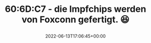 ---
retweeted: false
source: <a href="https://mobile.twitter.com" rel="nofollow">Twitter Web App</a>
entities:
  hashtags: []
  symbols: []
  user_mentions: []
  urls:
  - url: https://t.co/vyt2KynnST
    expanded_url: https://twitter.com/helgol/status/1536160921097207809
    display_url: twitter.com/helgol/status/…
    indices:
    - '57'
    - '80'
display_text_range:
- '0'
- '80'
favorite_count: '2'
id_str: '1536394656245764102'
truncated: false
retweet_count: '0'
id: '1536394656245764102'
possibly_sensitive: false
created_at: Mon Jun 13 17:06:45 +0000 2022
favorited: false
full_text: "60:6D:C7 - die Impfchips werden von Foxconn gefertigt. \U0001F606"
lang: de
quote_url: https://twitter.com/helgol/status/1536160921097207809
tags:
- pesos/twitter
date: '2022-06-13T17:06:45+00:00'
src: https://twitter.com/bascht/status/1536394656245764102
original_url: https://twitter.com/bascht/status/1536394656245764102
type: twitter_tweet
text: "60:6D:C7 - die Impfchips werden von Foxconn gefertigt. \U0001F606"
title: "60:6D:C7 - die Impfchips werden von Foxconn gefertigt. \U0001F606\n"

---